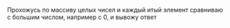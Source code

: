 Прохожусь по массиву целых чисел и каждый итый элемент сравниваю с большим числом, например с 0, и вывожу ответ